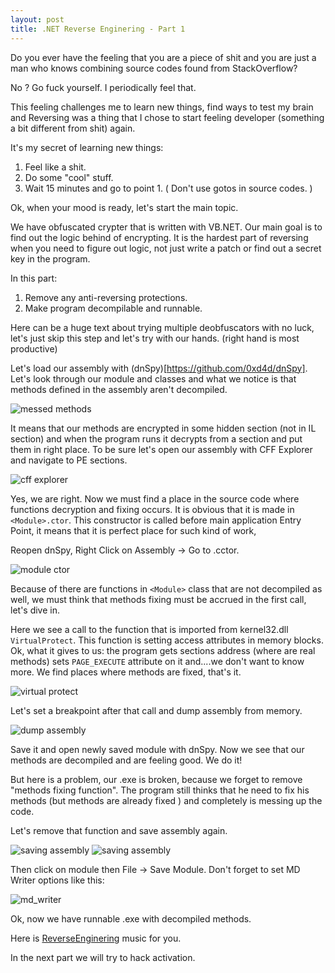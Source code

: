 ```yaml
---
layout: post
title: .NET Reverse Enginering - Part 1
---
```


Do you ever have the feeling that you are a piece of shit and you are just a man who knows combining source codes found from StackOverflow?

No ? Go fuck yourself. I periodically feel that.

This feeling challenges me to learn new things, find ways to test my brain and Reversing was a thing that I chose to start feeling developer (something a bit different from shit) again.

It's my secret of learning new things:

1. Feel like a shit.
2. Do some "cool" stuff.
3. Wait 15 minutes and go to point 1. ( Don't use gotos in source codes. )

Ok, when your mood is ready, let's start the main topic. 

We have obfuscated crypter that is written with VB.NET. Our main goal is to find out the logic behind of encrypting. It is the hardest part of reversing when you need to figure out logic, not just write a patch or find out a secret key in the program. 

In this part:

1. Remove any anti-reversing protections.
2. Make program decompilable and runnable.

<!--more-->

Here can be a huge text about trying multiple deobfuscators with no luck, let's just skip this step and let's try with our hands. (right hand is most productive)

Let's load our assembly with (dnSpy)[https://github.com/0xd4d/dnSpy]. 
Let's look through our module and classes and what we notice is that methods defined in the assembly aren't decompiled. 

![messed methods](http://arkoc.github.io/images/re_part1_1.png)

It means that our methods are encrypted in some hidden section (not in IL section) and when the program runs it decrypts from a section and put them in right place. To be sure let's open our assembly with CFF Explorer and navigate to PE sections.

![cff explorer](http://arkoc.github.io/images/re_part1_2.png)

Yes, we are right. Now we must find a place in the source code where functions decryption and fixing occurs. It is obvious that it is made in `<Module>.ctor`. This constructor is called before main application Entry Point, it means that it is perfect place for such kind of work,

Reopen dnSpy, Right Click on Assembly -> Go to <Module>.cctor.

![module ctor](http://arkoc.github.io/images/re_part1_3.png)

Because of there are functions in `<Module>` class that are not decompiled as well, we must think that methods fixing must be accrued in the first call, let's dive in.

Here we see a call to the function that is imported from kernel32.dll `VirtualProtect`. This function is setting access attributes in memory blocks.  Ok, what it gives to us: the program gets sections address (where are real methods) sets `PAGE_EXECUTE` attribute on it and....we don't want to know more. We find places where methods are fixed, that's it.

![virtual protect](http://arkoc.github.io/images/re_part1_4.png)

Let's set a breakpoint after that call and dump assembly from memory.

![dump assembly](http://arkoc.github.io/images/re_part1_5.png)

Save it and open newly saved module with dnSpy.
Now we see that our methods are decompiled and are feeling good. We do it!

But here is a problem, our .exe is broken, because we forget to remove "methods fixing function". The program still thinks that he need to fix his methods (but methods are already fixed ) and completely is messing up the code.

Let's remove that function and save assembly again.

![saving assembly](http://arkoc.github.io/images/re_part1_6.png)
![saving assembly](http://arkoc.github.io/images/re_part1_7.png)

Then click on module then File -> Save Module.
Don't forget to set MD Writer options like this:

![md_writer](http://arkoc.github.io/images/re_part1_8.png)

Ok, now we have runnable .exe with decompiled methods.

Here is [ReverseEnginering](https://www.youtube.com/watch?v=Itt1nn9aWz0) music for you.

In the next part we will try to hack activation.




